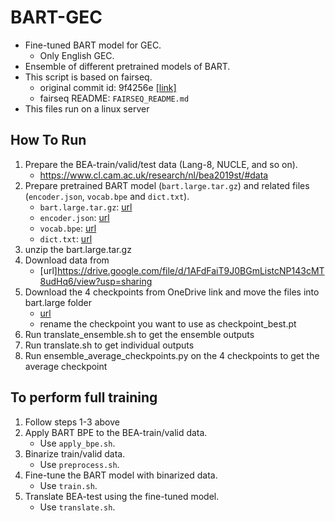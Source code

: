 # BART-GEC
- Fine-tuned BART model for GEC.
  - Only English GEC.
- Ensemble of different pretrained models of BART.
- This script is based on fairseq.
  - original commit id: 9f4256e [[link]](https://github.com/pytorch/fairseq/tree/9f4256edf60554afbcaadfa114525978c141f2bd)
  - fairseq README: `FAIRSEQ_README.md`
- This files run on a linux server

## How To Run
1. Prepare the BEA-train/valid/test data (Lang-8, NUCLE, and so on).
    - https://www.cl.cam.ac.uk/research/nl/bea2019st/#data
2. Prepare pretrained BART model (`bart.large.tar.gz`) and related files
 (`encoder.json`, `vocab.bpe` and `dict.txt`).
    - `bart.large.tar.gz`: [url](https://dl.fbaipublicfiles.com/fairseq/models/bart.large.tar.gz)
    - `encoder.json`: [url](https://dl.fbaipublicfiles.com/fairseq/gpt2_bpe/encoder.json)
    - `vocab.bpe`: [url](https://dl.fbaipublicfiles.com/fairseq/gpt2_bpe/vocab.bpe)
    - `dict.txt`: [url](https://dl.fbaipublicfiles.com/fairseq/gpt2_bpe/dict.txt)
3. unzip the bart.large.tar.gz
4. Download data from
    - [url]https://drive.google.com/file/d/1AFdFaiT9J0BGmListcNP143cMT8udHq6/view?usp=sharing
4. Download the 4 checkpoints from OneDrive link and move the files into bart.large folder
    - [url](https://nusu-my.sharepoint.com/:f:/g/personal/e0406577_u_nus_edu/EqVOiU-QjQBHpM5bvl2wLSMBLwDPDDHrADUV7FB7FEMLxw)
    - rename the checkpoint you want to use as checkpoint_best.pt
5. Run translate_ensemble.sh to get the ensemble outputs
6. Run translate.sh to get individual outputs
7. Run ensemble_average_checkpoints.py on the 4 checkpoints to get the average checkpoint

## To perform full training
1. Follow steps 1-3 above
2. Apply BART BPE to the BEA-train/valid data.
    - Use `apply_bpe.sh`.
3. Binarize train/valid data.
    - Use `preprocess.sh`.
4. Fine-tune the BART model with binarized data.
    - Use `train.sh`.
5. Translate BEA-test using the fine-tuned model.
    - Use `translate.sh`.



